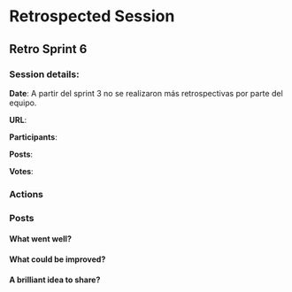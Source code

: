 
# Retrospected Session

## Retro Sprint 6

### Session details:

**Date**:  A partir del sprint 3 no se realizaron más retrospectivas por parte del equipo.

**URL**:  

**Participants**:  

**Posts**: 

**Votes**: 

### Actions

### Posts

  
#### What went well?
 
#### What could be improved?
  
#### A brilliant idea to share?

